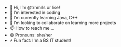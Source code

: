 - 👋 Hi, I’m @trnmrls or lise!
- 👀 I’m interested in coding
- 🌱 I’m currently learning Java, C++
- 💞️ I’m looking to collaborate on learning more projects
- 📫 How to reach me ...
- 😄 Pronouns: she/her
- ⚡ Fun fact: I'm a BS IT student!

<!---
trnmrls/trnmrls is a ✨ special ✨ repository because its `README.md` (this file) appears on your GitHub profile.
You can click the Preview link to take a look at your changes.
--->
